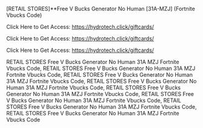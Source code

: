 [RETAIL STORES]**Free V Bucks Generator No Human [31A-MZJ] (Fortnite Vbucks Code)

Click Here to Get Access: https://hydrotech.click/giftcards/

Click Here to Get Access: https://hydrotech.click/giftcards/

Click Here to Get Access: https://hydrotech.click/giftcards/

 RETAIL STORES Free V Bucks Generator No Human 31A MZJ Fortnite Vbucks Code, RETAIL STORES Free V Bucks Generator No Human 31A MZJ Fortnite Vbucks Code, RETAIL STORES Free V Bucks Generator No Human 31A MZJ Fortnite Vbucks Code, RETAIL STORES Free V Bucks Generator No Human 31A MZJ Fortnite Vbucks Code, RETAIL STORES Free V Bucks Generator No Human 31A MZJ Fortnite Vbucks Code, RETAIL STORES Free V Bucks Generator No Human 31A MZJ Fortnite Vbucks Code, RETAIL STORES Free V Bucks Generator No Human 31A MZJ Fortnite Vbucks Code, RETAIL STORES Free V Bucks Generator No Human 31A MZJ Fortnite Vbucks Code
